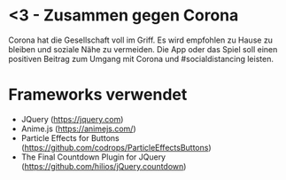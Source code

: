 # <3 - Zusammen gegen Corona

Corona hat die Gesellschaft voll im Griff. Es wird empfohlen zu Hause zu bleiben und soziale Nähe zu vermeiden. 
Die App oder das Spiel soll einen positiven Beitrag zum Umgang mit Corona und #socialdistancing leisten.

# Frameworks verwendet
- JQuery (https://jquery.com)
- Anime.js (https://animejs.com/)
- Particle Effects for Buttons (https://github.com/codrops/ParticleEffectsButtons)
- The Final Countdown Plugin for JQuery (https://github.com/hilios/jQuery.countdown)
